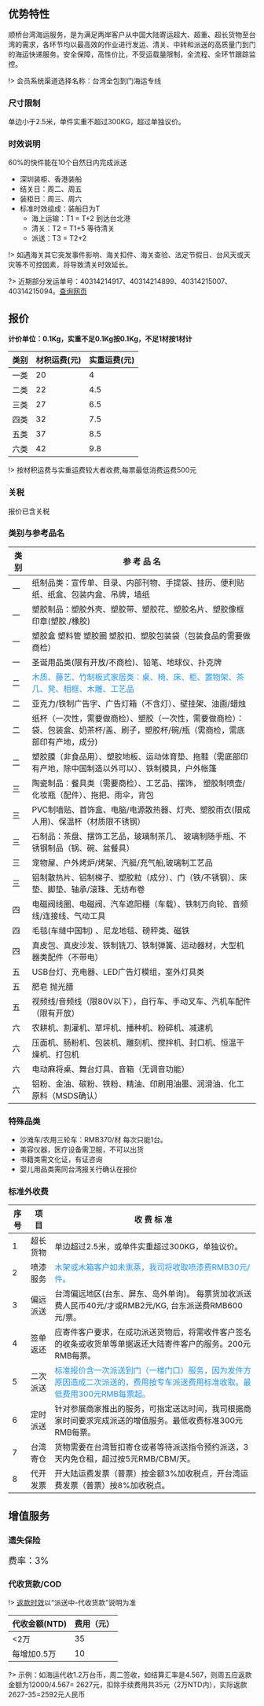 ## 优势特性
顺桥台湾海运服务，是为满足两岸客户从中国大陆寄运超大、超重、超长货物至台湾的需求，各环节均以最高效的作业进行发运、清关、中转和派送的高质量门到门的海运快递服务。安全保障，高性价比，不受运载量限制，全流程、全环节跟踪监控。

!> 会员系统渠道选择名称：台湾全包到门海运专线

### 尺寸限制
单边小于2.5米，单件实重不超过300KG，超过单独议价。

### 时效说明
60%的快件能在10个自然日内完成派送

- 深圳装柜、香港装船
- 结关日：周二、周五
- 装柜日：周三、周六
- 标准时效组成：装船日为T
	- 海上运输：T1 = T+2 到达台北港
	- 清关：T2 = T1+5 等待清关
	- 派送：T3 = T2+2

!> 如遇海关其它突发事件影响、海关扣件、海关查验、法定节假日、台风天或天灾等不可控因素，将导致清关时效延长。

?> 近期部分发运单号：40314214917、40314214899、40314215007、40314215094。[查询网页](http://www.track-line.hk/)

## 报价
**计价单位：0.1Kg，实重不足0.1Kg按0.1Kg，不足1材按1材计**

| 类别 | 材积运费(元) | 实重运费(元) |
|----|------|------|
| 一类 | 20   | 4    |
| 二类 | 22   | 4.5  |
| 三类 | 27   | 6.5  |
| 四类 | 32   | 7.5  |
| 五类 | 37   | 8.5  |
| 六类 | 42   | 9.8  |

!> 按材积运费与实重运费较大者收费,每票最低消费运费500元

### 关税
报价已含关税

### 类别与参考品名
| 类 别 | 参 考 品 名                                                            |
|-----|--------------------------------------------------------------------|
| 一  | 纸制品类：宣传单、目录、内部刊物、手提袋、挂历、便利贴纸、纸盒、包装内盒、吊牌，墙纸                         |
| 一  | 塑胶制品：塑胶外壳、塑胶带、塑胶花、塑胶名片、塑胶像框 印章(塑胶./橡胶)                             |
| 一  | 塑胶盒 塑料管  塑胶圈  塑胶扣、塑胶包装袋（包装食品的需要做商检）                                |
| 一  | 圣诞用品类(限有开放/不商检)、铅笔、地球仪、扑克牌                                         |
| 二  | <font color=#2294f4>木质、藤艺、竹制板式家居类：桌、椅、床、柜、置物架、茶几、凳、相框、木雕、工艺品</font>                           |
| 二  | 亚克力/铁制广告字、广告灯箱（不含灯）、壁挂架、油画/蜡烛                                      |
| 二  | 纸杯（一次性，需要做商检）、塑胶（一次性，需要做商检）：袋、包装盒、奶茶杯/盖、刷子，塑胶杯/碗/瓶（需商检，需底部印有产地，成分) |
| 二  | 塑胶膜（非食品用）、塑胶地板、运动体育垫、拖鞋（需底部印有产地，除中国制造以外可以）、铁制模具，户外帐篷               |
| 三  | 陶瓷制品：餐具类（需要商检）、工艺品、摆饰， 塑胶制喷壶/化妆瓶（配件）、拖把、雨伞，背包                      |
| 三  | PVC制墙贴、首饰盒、电脑/电源散热器、灯壳、塑胶雨衣(限成人用)、保温杯（材质限不锈钢）                      |
| 三  | 石制品：茶盘、摆饰工艺品，玻璃制茶几、 玻璃制随手瓶、不锈钢制品（锅、碗、盆餐具）                          |
| 三  | 宠物屋、户外烤炉/烤架、汽艇/充气船,玻璃制工艺品                                          |
| 三  | 铝制散热片、铝制梯子、塑胶粒（成分）、门（铁/不锈钢）、床垫、脚垫、轴承/滚珠、无纺布卷                       |
| 四  | 电磁阀线圈、电磁阀、汽车遮阳棚（车载）、铁制万向轮、音频线/连接线、气动工具                             |
| 四  |  毛毯(车缝中国制) 、尼龙地毯、磅秤类、磁铁                                            |
| 四  | 真皮包、真皮沙发、铁制铣刀、铁制弹簧、运动器材，大型机器类配件（不带电）                               |
| 五  | USB台灯、充电器、LED广告灯模组，室外灯具类                                           |
| 五  | 肥皂 抛光腊                                                             |
| 五  | 视频线/音频线（限80V以下），自行车、手动叉车、汽机车配件（限有开放）                               |
| 六  | 农耕机、割灌机、草坪机、播种机、粉碎机、减速机                                            |
| 六  | 压面机、肠粉机、包装机、雕刻机、搅拌机、封口机、恒温干燥机、打包机                                  |
| 六  | 电动麻将桌、舞台灯具、音箱（无调音功能）                                               |
| 六  | 铝粉、金油、碳粉、铁粉、精油、印刷用油墨、润滑油、化工原料（MSDS确认）                              |

### 特殊品类
- 沙滩车/农用三轮车：RMB370/材 每次只能1台。
- 美容仪器，医疗设备需卫服，不可以出货
- 书籍类需文化证，有证咨询
- 婴儿用品类需同台湾报关行确认在报价

### 标准外收费
| 序号 | 项  目 | 收 费 标 准                                                          |
|----|------|------------------------------------------------------------------|
| 1  | 超长货物 | 单边超过2.5米，或单件实重超过300KG，单独议价。                                      |
| 2  | 喷漆服务 | <font color=#2294f4>木架或木箱客户如未熏蒸，我司将收取喷漆费RMB30元/件。</font>                                    |
| 3  | 偏远派送 | 台湾偏远地区(台东、屏东、岛外单询)。 每票货加收派送费人民币40元/才或RMB2元/KG, 台东派送费RMB600元/票。   |
| 4  | 签单返还 | 应寄件客户要求，在成功派送货物后，将需收件客户签名的收条或收货单等单据返还大陆寄件客户的服务。200元RMB每票。        |
| 5  | 二次派送 | <font color=#2294f4>标准报价含一次派送到门（一楼门口）服务，因为发件方原因造成二次派送的，费用按专车派送费用标准收取。最低费用300元RMB每票起。</font> |
| 6  | 定时派送 | 针对参展商家推出的服务，可指定送达时间，我司根据商家时间要求完成派送的增值服务。最低收费标准300元RMB每票。         |
| 7  | 台湾寄仓 | 货物需要在台湾暂扣寄仓或者等待派送指令预约派送，3天内免仓租，超过按5元RMB/CBM/天。                   |
| 8  | 代开发票 | 开大陆运费发票（普票）按金额3%加收税点，开台湾运费发票（普票）按8%加收税点。                         |


## 增值服务
### 遗失保险
<font size=4>费率：3%</font>

### 代收货款/COD
!> [返款时效](http://www.soarsq.com/add.html)以“派送中-代收货款”说明为准

| 代收金额(NTD) | 费用（元） |
|-----------|-------|
| <2万       | 35    |
| 每增加0.5万   | 10    |

?> 示例：如海运代收1.2万台币，周二签收，如结算汇率是4.567，则周五应返款金额为12000/4.567= 2627元，扣除手续费用共35元（2万NTD内），实际返款2627-35=2592元人民币
